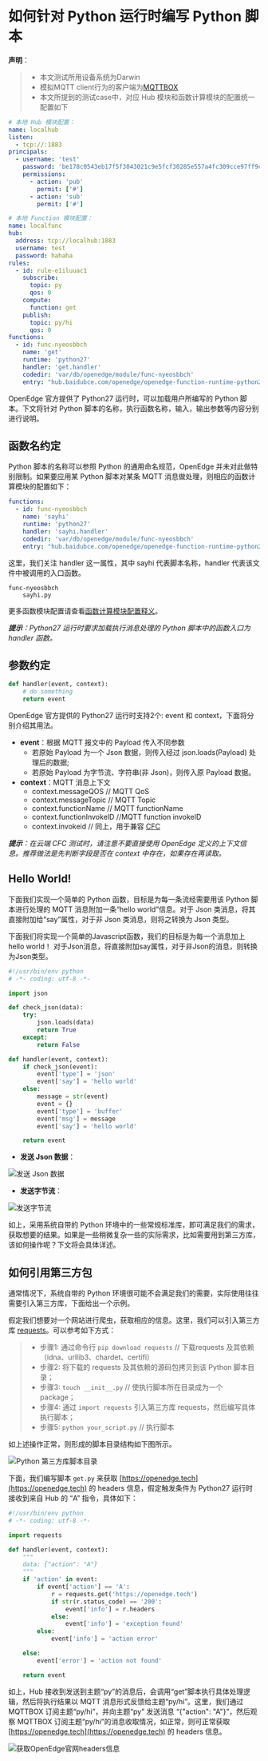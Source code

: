 # 如何针对 Python 运行时编写 Python 脚本

**声明**：

> + 本文测试所用设备系统为Darwin
> + 模拟MQTT client行为的客户端为[MQTTBOX](../Resources-download.md#下载MQTTBOX客户端)
> + 本文所提到的测试case中，对应 Hub 模块和函数计算模块的配置统一配置如下

```yaml
# 本地 Hub 模块配置：
name: localhub
listen:
  - tcp://:1883
principals:
  - username: 'test'
    password: 'be178c0543eb17f5f3043021c9e5fcf30285e557a4fc309cce97ff9ca6182912'
    permissions:
      - action: 'pub'
        permit: ['#']
      - action: 'sub'
        permit: ['#']

# 本地 Function 模块配置：
name: localfunc
hub:
  address: tcp://localhub:1883
  username: test
  password: hahaha
rules:
  - id: rule-e1iluuac1
    subscribe:
      topic: py
      qos: 0
    compute:
      function: get
    publish:
      topic: py/hi
      qos: 0
functions:
  - id: func-nyeosbbch
    name: 'get'
    runtime: 'python27'
    handler: 'get.handler'
    codedir: 'var/db/openedge/module/func-nyeosbbch'
    entry: "hub.baidubce.com/openedge/openedge-function-runtime-python27:0.1.1"
```

OpenEdge 官方提供了 Python27 运行时，可以加载用户所编写的 Python 脚本。下文将针对 Python 脚本的名称，执行函数名称，输入，输出参数等内容分别进行说明。

## 函数名约定

Python 脚本的名称可以参照 Python 的通用命名规范，OpenEdge 并未对此做特别限制。如果要应用某 Python 脚本对某条 MQTT 消息做处理，则相应的函数计算模块的配置如下：

```yaml
functions:
  - id: func-nyeosbbch
    name: 'sayhi'
    runtime: 'python27'
    handler: 'sayhi.handler'
    codedir: 'var/db/openedge/module/func-nyeosbbch'
    entry: "hub.baidubce.com/openedge/openedge-function-runtime-python27:0.1.1"
```

这里，我们关注 handler 这一属性，其中 sayhi 代表脚本名称，handler 代表该文件中被调用的入口函数。

```
func-nyeosbbch
    sayhi.py 
```

更多函数模块配置请查看[函数计算模块配置释义](../tutorials/Config-interpretation.md)。

_**提示**：Python27 运行时要求加载执行消息处理的 Python 脚本中的函数入口为 handler 函数。_

## 参数约定

```python
def handler(event, context):
    # do something
    return event
```

OpenEdge 官方提供的 Python27 运行时支持2个: event 和 context，下面将分别介绍其用法。

+ **event**：根据 MQTT 报文中的 Payload 传入不同参数
    + 若原始 Payload 为一个 Json 数据，则传入经过 json.loads(Payload) 处理后的数据;
    + 若原始 Payload 为字节流、字符串(非 Json)，则传入原 Payload 数据。
+ **context**：MQTT 消息上下文
    + context.messageQOS // MQTT QoS
    + context.messageTopic // MQTT Topic
    + context.functionName // MQTT functionName
    + context.functionInvokeID //MQTT function invokeID
    + context.invokeid // 同上，用于兼容 [CFC](https://cloud.baidu.com/product/cfc.html)

_**提示**：在云端 CFC 测试时，请注意不要直接使用 OpenEdge 定义的上下文信息。推荐做法是先判断字段是否在 context 中存在，如果存在再读取。_

## Hello World!

下面我们实现一个简单的 Python 函数，目标是为每一条流经需要用该 Python 脚本进行处理的 MQTT 消息附加一条“hello world”信息。对于 Json 类消息，将其直接附加给“say”属性，对于非 Json 类消息，则将之转换为 Json 类型。

下面我们将实现一个简单的Javascript函数，我们的目标是为每一个消息加上hello world！
对于Json消息，将直接附加say属性，对于非Json的消息，则转换为Json类型。

```python
#!/usr/bin/env python
# -*- coding: utf-8 -*-

import json

def check_json(data):
    try:
        json.loads(data)
        return True
    except:
        return False

def handler(event, context):
    if check_json(event):
        event['type'] = 'json'
        event['say'] = 'hello world'
    else:
        message = str(event)
        event = {}
        event['type'] = 'buffer'
        event['msg'] = message
        event['say'] = 'hello world'

    return event
```

+ **发送 Json 数据**：

![发送 Json 数据](../../images/customize/write-python-script-json.png)

+ **发送字节流**：

![发送字节流](../../images/customize/write-python-script-buffer.png)

如上，采用系统自带的 Python 环境中的一些常规标准库，即可满足我们的需求，获取想要的结果。如果是一些稍微复杂一些的实际需求，比如需要用到第三方库，该如何操作呢？下文将会具体详述。

## 如何引用第三方包

通常情况下，系统自带的 Python 环境很可能不会满足我们的需要，实际使用往往需要引入第三方库，下面给出一个示例。

假定我们想要对一个网站进行爬虫，获取相应的信息。这里，我们可以引入第三方库 [requests](https://pypi.org/project/requests/)。可以参考如下方式：

> + 步骤1: 通过命令行 `pip download requests` // 下载requests 及其依赖（idna、urllib3、chardet、certifi）
> + 步骤2: 将下载的 requests 及其依赖的源码包拷贝到该 Python 脚本目录；
> + 步骤3: `touch __init__.py` // 使执行脚本所在目录成为一个 package；
> + 步骤4: 通过 `import requests` 引入第三方库 requests，然后编写具体执行脚本；
> + 步骤5: `python your_script.py` // 执行脚本

如上述操作正常，则形成的脚本目录结构如下图所示。

![Python 第三方库脚本目录](../../images/customize/python-third-lib-dir.png)

下面，我们编写脚本 `get.py` 来获取 [https://openedge.tech](https://openedge.tech) 的 headers 信息，假定触发条件为 Python27 运行时接收到来自 Hub 的 “A” 指令，具体如下：

```python
#!/usr/bin/env python
# -*- coding: utf-8 -*-

import requests

def handler(event, context):
    """
    data: {"action": "A"}
    """
	if 'action' in event:
		if event['action'] == 'A':
			r = requests.get('https://openedge.tech')
			if str(r.status_code) == '200':
				event['info'] = r.headers
			else:
				event['info'] = 'exception found'
		else:
			event['info'] = 'action error'

	else:
		event['error'] = 'action not found'

	return event
```

如上，Hub 接收到发送到主题“py”的消息后，会调用“get”脚本执行具体处理逻辑，然后将执行结果以 MQTT 消息形式反馈给主题“py/hi”。这里，我们通过 MQTTBOX 订阅主题“py/hi”，并向主题“py” 发送消息 “{"action": "A"}”，然后观察 MQTTBOX 订阅主题“py/hi”的消息收取情况，如正常，则可正常获取 [https://openedge.tech](https://openedge.tech) 的 headers 信息。

![获取OpenEdge官网headers信息](../../images/customize/write-python-script-third-lib.png)